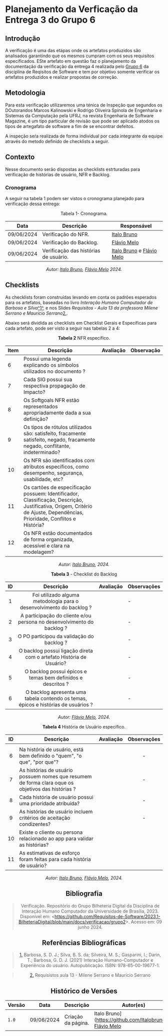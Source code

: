 # Planejamento da Verficação da Entrega 3 do Grupo 6

## Introdução 

A verificação é uma das etapas onde os artefatos produzidos são analisados garantindo que os mesmos cumpram com os seus requisitos especificados. ESte artefato em questão faz o planejamento da  documentação da verificação da entrega 4 realizada pelo [Grupo 6](https://requisitos-de-software.github.io/2024.1-Firefox/) da disciplina de Reqisitos de Software e tem por objetivo somente verificar os artefatos produzidos e realizar propostas de correção.


## Metodologia

Para esta verificação utilizaremos uma ténica de Inspeção que segundos os DOutorandos Marcos Kalinowski e Rodrigo Oliveira Spínola de Engenharia e Sistemas da Computação pela UFRJ, na revista Engenharia de Software Magazine, é um tipo particular de revisão que pode ser aplicado atodos os tipos de artegafato de software  a fim de se encontrar defeitos.

A inspeção seŕa realizada de forma individual por cada integrante da equipe através do metodo definido de checklists a seguir.

## Contexto

Nesse documento serão dispostas as checklists estrturadas para verificação de histórias de usuário, NFR e Backlog.

### Cronograma

A seguir na tabela 1 podem ser vistos o cronograma planejado para verificação dessa entrega:

<center>

Tabela 1- Cronograma.

| Data       | Descrição                                  | Responsável                                      |
| ---------- | ------------------------------------------ | ------------------------------------------------ |
| 09/06/2024 | Verificação do NFR.                        | [Italo Bruno](https://github.com/Italobrunom)  |
| 09/06/2024 | Verificação do Backlog.                    | [Flávio Melo](https://github.com/flavioovatsug) |
| 09/06/2024 | Verificação das histórias de usuário.      | [Italo Bruno](https://github.com/Italobrunom) e [Flávio Melo](https://github.com/flavioovatsug)   |

_Autor: [Italo Bruno](https://github.com/Italobrunom), [Flávio Melo](https://github.com/flavioovatsug) 2024._

</center>

## Checklists

As checklists foram construídas levando em conta os padrões esperados para os artefatos, baseadas no livro _Interação Humano Computador de Barbosa e Silva_<a id="FTF1" href="#FTF1Ref">^1^</a>,  e nos Slides _Requisitos - Aula 13 da professora Milene Serrano e Maurício Serrano_<a id="FTF2Ref" href="#FTF2">2.</a>. 

Abaixo será dividida as checklists em Checklist Gerais e Específicas para cada artefato, pode ser visto a seguir nas tabelas 2 a 4:


<font><p style="text-align: center">**Tabela 2**  NFR especifico.</p></font>

<center>

| Item   | Descrição                                                                                                                         | Avaliação | Observação |
| ----- | --------------------------------------------------------------------------------------------------------------------------------- | ---------  | ---------- |
| 6 |    Possui uma legenda explicando os símbolos utilizados no documento ?                                      |                  |            |
| 7 |  Cada SIG possui sua respectiva propagação de Impacto?  |             |   |
| 8 |    Os Softgoals NFR estão representados apropriadamente dada a sua definição?                                  |                     |            |
| 9 |    Os tipos de rótulos utilizados são: satisfeito, fracamente satisfeito, negado, fracamente negado, conflitante, indeterminado?                                         |                     |            |
| 10 |   Os NFR são identificados com atributos específicos, como desempenho, segurança, usabilidade, etc?                                                  |          |            |
| 11 |      Os cartões de especificação possuem: Identificador, Classificação, Descrição, Justificativa, Origem, Critério de Ajuste, Dependências, Prioridade, Conflitos e História?                                         |                     |            |
| 12 | Os NFR estão documentados de forma organizada, acessível e clara na modelagem? |  ||

_Autor: [Italo Bruno](https://github.com/Italobrunom), 2024._


**Tabela 3** - Checklist do Backlog

| ID  |                                                Descrição                                                 | Avaliação |Observações |
| :-: | :------------------------------------------------------------------------------------------------------: | :-------: | - |
|  1  |                     Foi utilizado alguma metodologia para o desenvolvimento do backlog ?                    |        | - |
|  2  |                   A participação do cliente e/ou persona no desenvolvimento do backlog ?                   |        | - |
|  3  |                                  O PO participou da validação do backlog ?                                   |        | - |
|  4  |                   O backlog possui ligação direta com o artefato História de Usuário?                       |        | - |
|  5  |                       O backlog possui épicos e temas bem definidos e descritos ?                        |        | - |
|  6  |       O backlog apresenta uma tabela contendo os temas, épicos e histórias de usuários ?                     |        | - |

_Autor: [Flávio Melo](https://github.com/flavioovatsug), 2024._


<font><p style="text-align: center">**Tabela 4**  História de Usuário especifico.</p></font>

<center>

| ID  | Descrição                                                                                                                                 | Avaliação  | Observações |
| :-: | ----------------------------------------------------------------------------------------------------------------------------------------- | :--------: | :---------: |
|     | 
|  6  | Na história de usuário, está bem definido o "quem", "o que", "por que"?                          |         |      -      |
|  7  | As histórias de usuário possuem nomes que resumem de forma clara oque os objetivos das histórias ?                          |  |      -      |
|  8  | 	Cada história de usuário possui uma prioridade atribuída?                                                                                 |         |      -      |
|  9  | As histórias de usuário incluem critérios de aceitação condizentes?    |         |      -      |
| 10 | Existe o cliente ou persona relacionado ao app para validar as histórias?	 |  | |
| 11 | As estimativas de esforço foram feitas para cada história de usuário? |  | |


_Autor: [Italo Bruno](https://github.com/Italobrunom), [Flávio Melo](https://github.com/flavioovatsug), 2024._

## Bibliografia


>  Verificação. Repositório do Grupo Bilheteria Digital da Disciplina de Interação Humano Computador da Universidade de Brasília, 2023. Disponível em: <<https://github.com/Requisitos-de-Software/2023.1-BilheteriaDigital/blob/main/docs/verificacao/grupo2>>. Acesso em: 09 junho 2024.




## Referências Bibliográficas 

> <a id="FTF1Ref" href="#FTF1">1.</a>  Barbosa, S. D. J.; Silva, B. S. da; Silveira, M. S.; Gasparini, I.; Darin, T.; Barbosa, G. D. J. (2021)
Interação Humano-Computador e Experiência do usuário. Autopublicação. ISBN: 978-65-00-19677-1.

> <a id="FTF2Ref" href="#FTF2">2.</a> Requisistos aula 13 - Milene Serrano e Maurício Serrano


## Histórico de Versões

| Versão | Data       | Descrição                                   | Autor(es)                                        | Revisor(es)                                      |
| ------ | ---------- | ------------------------------------------- | ------------------------------------------------ | ------------------------------------------------ |
| `1.0`  | 09/06/2024 | Criação da página.                          | Italo Bruno](https://github.com/Italobrunom), [Flávio Melo](https://github.com/flavioovatsug) | |
